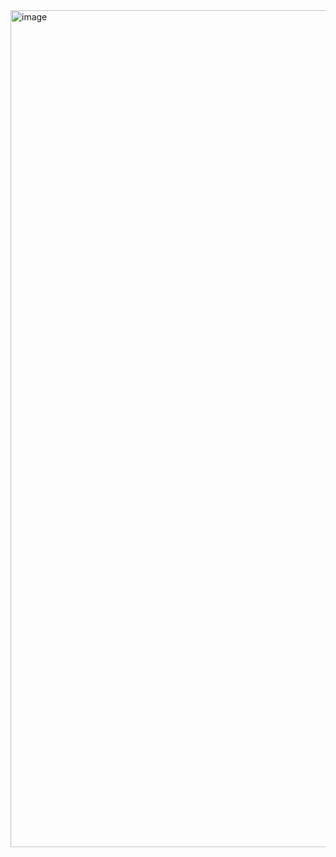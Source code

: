 <img width="1591" height="1339" alt="image" src="https://github.com/user-attachments/assets/e8d2eec4-15bf-4441-a253-1b95529617a7" />
